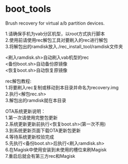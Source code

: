 # boot_tools
Brush recovery for virtual a/b partition devices.

1.请确保手机为vab分区机型，以root方式执行脚本  
2.使用前请使用rec解包工具对要刷入的rec进行解包  
3.将解包出的ramdisk放入./rec_install_tool/ramdisk文件夹

<刷入ramdisk.sh>自动刷入vab机型的rec  
<备份boot.sh>自动备份原镜像  
<恢复boot.sh>自动恢复原镜像

rec解包教程:  
1.将要刷入rec复制或移动到本目录并命名为recovery.img  
2.执行<解包rec.sh>  
3.解包出的ramdisk就在本目录

OTA系统更新说明：  
1.第一次请使用完整包更新  
2.系统更新更新前执行<恢复boot.sh>(第一次不用)  
3.到系统更新页面下载OTA更新包更新  
4.等待系统更新校验完成  
5.先执行<备份boot.sh>后执行<刷入ramdisk.sh>  
6.在Magisk中使用安装到未使用的槽位来刷Magisk  
7.重启后就会有第三方rec和Magisk

